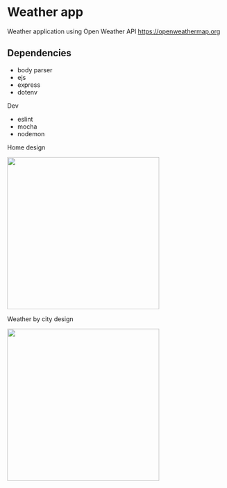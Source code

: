# Weather app

Weather application using Open Weather API
<https://openweathermap.org>

## Dependencies

- body parser
- ejs
- express
- dotenv

Dev

- eslint
- mocha
- nodemon

Home design

[<img src="https://ivanyz.com/wp-content/uploads/2022/06/weather-home.gif" width="350">](weather-home.gif)

Weather by city design

[<img src="https://ivanyz.com/wp-content/uploads/2022/06/weather-city.png" width="350">](weather-home.gif)